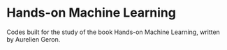 # Hands-on Machine Learning
Codes built for the study of the book Hands-on Machine Learning, written by Aurelien Geron. 
